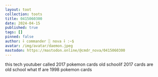 ```yaml
---
layout: toot
collection: toots
title: 0415060300
date: 2024-04-15
published: true
tags: []
pinned: false
author: ⸸ commander ░ nova ⸸ :~$
avatar: /img/avatar/daemon.jpeg
mastodon: https://mastodon.online/@cmdr_nova/0415060300
---
```


this tech youtuber called 2017 pokemon cards old schoolif 2017 cards are old school what tf are 1998 pokemon cards
